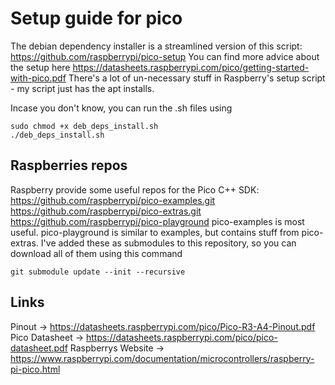 # Setup guide for pico

The debian dependency installer is a streamlined version of this script:
https://github.com/raspberrypi/pico-setup
You can find more advice about the setup here
https://datasheets.raspberrypi.com/pico/getting-started-with-pico.pdf
There's a lot of un-necessary stuff in Raspberry's setup script - my script just has the apt installs.

Incase you don't know, you can run the .sh files using
```
sudo chmod +x deb_deps_install.sh
./deb_deps_install.sh
```

## Raspberries repos
Raspberry provide some useful repos for the Pico C++ SDK:
https://github.com/raspberrypi/pico-examples.git
https://github.com/raspberrypi/pico-extras.git
https://github.com/raspberrypi/pico-playground
pico-examples is most useful. pico-playground is similar to examples, but contains stuff from pico-extras.
I've added these as submodules to this repository, so you can download all of them using this command
```
git submodule update --init --recursive
```

## Links
Pinout              -> https://datasheets.raspberrypi.com/pico/Pico-R3-A4-Pinout.pdf
Pico Datasheet      -> https://datasheets.raspberrypi.com/pico/pico-datasheet.pdf
Raspberrys Website  -> https://www.raspberrypi.com/documentation/microcontrollers/raspberry-pi-pico.html
